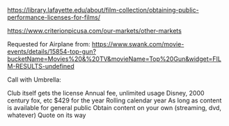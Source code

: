 https://library.lafayette.edu/about/film-collection/obtaining-public-performance-licenses-for-films/



https://www.criterionpicusa.com/our-markets/other-markets

Requested for Airplane from: https://www.swank.com/movie-events/details/15854-top-gun?bucketName=Movies%20&%20TV&movieName=Top%20Gun&widget=FILM-RESULTS-undefined



Call with Umbrella:

Club itself gets the license
Annual fee, unlimited usage
Disney, 2000 century fox, etc
$429 for the year
Rolling calendar year
As long as content is available for general public
Obtain content on your own (streaming, dvd, whatever)
Quote on its way